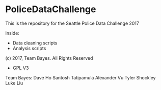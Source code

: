 # PoliceDataChallenge

This is the repository for the Seattle Police Data Challenge 2017

Inside:
  - Data cleaning scripts
  - Analysis scripts
  
  

(c) 2017, Team Bayes. All Rights Reserved
- GPL V3

Team Bayes:
Dave Ho
Santosh Tatipamula
Alexander Vu
Tyler Shockley
Luke Liu
